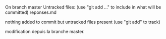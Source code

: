 On branch master
Untracked files:
  (use "git add <file>..." to include in what will be committed)
        reponses.md

nothing added to commit but untracked files present (use "git add" to track)

modification depuis la branche master.
